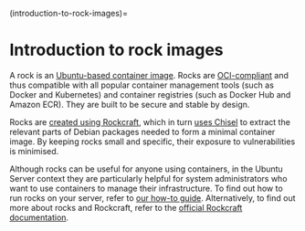 (introduction-to-rock-images)=
# Introduction to rock images

A rock is an [Ubuntu-based container image](https://canonical-rockcraft.readthedocs-hosted.com/en/latest/explanation/rocks/#). Rocks are [OCI-compliant](https://opencontainers.org/) and thus compatible with all popular container management tools (such as Docker and Kubernetes) and container registries (such as Docker Hub and Amazon ECR). They are built to be secure and stable by design.

Rocks are [created using Rockcraft](https://canonical-rockcraft.readthedocs-hosted.com/en/latest/explanation/rockcraft/), which in turn [uses Chisel](https://canonical-rockcraft.readthedocs-hosted.com/en/latest/explanation/chisel/) to extract the relevant parts of Debian packages needed to form a minimal container image. By keeping rocks small and specific, their exposure to vulnerabilities is minimised.

Although rocks can be useful for anyone using containers, in the Ubuntu Server context they are particularly helpful for system administrators who want to use containers to manage their infrastructure. To find out how to run rocks on your server, refer to [our how-to guide](https://discourse.ubuntu.commulti-node-rock-configuration-with-docker-compose.md). Alternatively, to find out more about rocks and Rockcraft, refer to the [official Rockcraft documentation](https://canonical-rockcraft.readthedocs-hosted.com/en/latest/).
